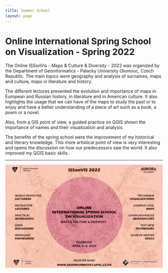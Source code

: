 ```yaml
---
title: Summer School
layout: page
---
```


# Online International Spring School on Visualization - Spring 2022
The Online ISSonVis - Maps & Culture & Diversity - 2022 was organized by the Department of Geoinformatics - Palacky University Olomouc, Czech Republic. The main topics were geography and analysis of surnames, maps and culture, maps in literature and history.

The different lectures presented the evolution and importance of maps in European and Russian history, in literature and in American culture. It also highlights the usage that we can have of the maps to study the past or to enjoy and have a better understanding of a piece of art such as a book, a poem or a novel. 

Also, from a GIS point of view, a guided practice on QGIS shown the importance of names and their visualization and analysis.

The benefits of the spring school were the improvement of my historical and literary knowledge. This more artistical point of view is very interesting and opens the discussion on how our predecessors saw the world. It also improved my QGIS basic skills.

------

![spring school](./assets/images/iss_vis.png)